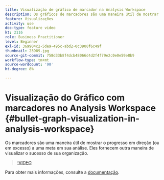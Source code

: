 ```yaml
---
title: Visualização de gráfico de marcador na Analysis Workspace
description: Os gráficos de marcadores são uma maneira útil de mostrar o progresso em direção (ou em excesso) a uma meta na sua análise. Eles fornecem outra maneira de visualizar o sucesso de sua organização.
feature: Visualizações
activity: use
doc-type: feature video
kt: 2116
role: Business Practitioner
level: Beginner
exl-id: 369904c2-5de9-495c-abd2-0c3900f6c49f
thumbnail: 23989.jpg
source-git-commit: 758d33b8f4dcb48066d4d2f4f79e2c0e0e59e8b9
workflow-type: tm+mt
source-wordcount: '90'
ht-degree: 8%

---
```


#  Visualização do   Gráfico com marcadores no Analysis Workspace {#bullet-graph-visualization-in-analysis-workspace}

 Os marcadores são uma maneira útil de mostrar o progresso em direção (ou em excesso) a uma meta em sua análise. Eles fornecem outra maneira de visualizar o sucesso de sua organização.

>[!VIDEO](https://video.tv.adobe.com/v/23989/?quality=12)

Para obter mais informações, consulte a [documentação](https://experienceleague.adobe.com/docs/analytics/analyze/analysis-workspace/visualizations/bullet-graph.html?lang=en).
